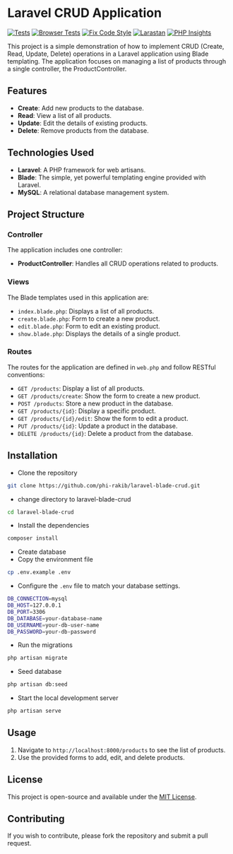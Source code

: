 # Laravel CRUD Application

[![Tests](https://github.com/phi-rakib/laravel-blade-crud/actions/workflows/run-tests.yml/badge.svg)](https://github.com/phi-rakib/laravel-blade-crud/actions/workflows/run-tests.yml)
[![Browser Tests](https://github.com/phi-rakib/laravel-blade-crud/actions/workflows/browser-tests.yml/badge.svg)](https://github.com/phi-rakib/laravel-blade-crud/actions/workflows/browser-tests.yml)
[![Fix Code Style](https://github.com/phi-rakib/laravel-blade-crud/actions/workflows/lint.yml/badge.svg)](https://github.com/phi-rakib/laravel-blade-crud/actions/workflows/lint.yml)
[![Larastan](https://github.com/phi-rakib/laravel-blade-crud/actions/workflows/larastan.yml/badge.svg)](https://github.com/phi-rakib/laravel-blade-crud/actions/workflows/larastan.yml)
[![PHP Insights](https://github.com/phi-rakib/laravel-blade-crud/actions/workflows/php-insights.yml/badge.svg)](https://github.com/phi-rakib/laravel-blade-crud/actions/workflows/php-insights.yml)

This project is a simple demonstration of how to implement CRUD (Create, Read, Update, Delete) operations in a Laravel application using Blade templating. The application focuses on managing a list of products through a single controller, the ProductController.

## Features

- **Create**: Add new products to the database.
- **Read**: View a list of all products.
- **Update**: Edit the details of existing products.
- **Delete**: Remove products from the database.

## Technologies Used

- **Laravel**: A PHP framework for web artisans.
- **Blade**: The simple, yet powerful templating engine provided with Laravel.
- **MySQL**: A relational database management system.

## Project Structure

### Controller

The application includes one controller:

- **ProductController**: Handles all CRUD operations related to products.

### Views

The Blade templates used in this application are:

- `index.blade.php`: Displays a list of all products.
- `create.blade.php`: Form to create a new product.
- `edit.blade.php`: Form to edit an existing product.
- `show.blade.php`: Displays the details of a single product.

### Routes

The routes for the application are defined in `web.php` and follow RESTful conventions:

- `GET /products`: Display a list of all products.
- `GET /products/create`: Show the form to create a new product.
- `POST /products`: Store a new product in the database.
- `GET /products/{id}`: Display a specific product.
- `GET /products/{id}/edit`: Show the form to edit a product.
- `PUT /products/{id}`: Update a product in the database.
- `DELETE /products/{id}`: Delete a product from the database.


## Installation

- Clone the repository
```bash
git clone https://github.com/phi-rakib/laravel-blade-crud.git
```

- change directory to laravel-blade-crud
```bash
cd laravel-blade-crud
```

- Install the dependencies
```bash
composer install
```
- Create database
- Copy the environment file
```bash
cp .env.example .env
```
- Configure the `.env` file to match your database settings.
```bash
DB_CONNECTION=mysql
DB_HOST=127.0.0.1
DB_PORT=3306
DB_DATABASE=your-database-name
DB_USERNAME=your-db-user-name
DB_PASSWORD=your-db-password
```
- Run the migrations
```bash
php artisan migrate
```
- Seed database
```bash
php artisan db:seed
```
- Start the local development server
```bash
php artisan serve
```
## Usage

1. Navigate to `http://localhost:8000/products` to see the list of products.
2. Use the provided forms to add, edit, and delete products.

## License

This project is open-source and available under the [MIT License](LICENSE).

## Contributing

If you wish to contribute, please fork the repository and submit a pull request.